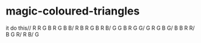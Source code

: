 # magic-coloured-triangles


it do this//
R R G B R G B B/
 R B R G B R B/
  G G B R G G/
   G R G B G/
    B B R R/
     B G R/
      R B/
       G

